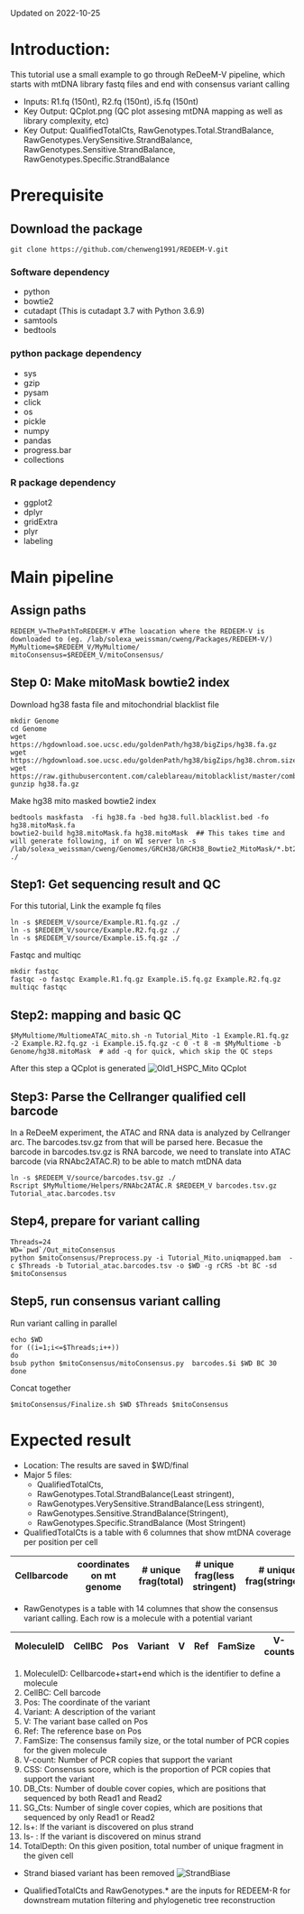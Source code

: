 Updated on 2022-10-25
# Introduction:
This tutorial use a small example to go through ReDeeM-V pipeline, which starts with mtDNA library fastq files and end with consensus variant calling 
- Inputs: R1.fq (150nt), R2.fq (150nt), i5.fq (150nt)
- Key Output: QCplot.png (QC plot assesing mtDNA mapping as well as library complexity, etc)
- Key Output: QualifiedTotalCts, RawGenotypes.Total.StrandBalance, RawGenotypes.VerySensitive.StrandBalance, RawGenotypes.Sensitive.StrandBalance, RawGenotypes.Specific.StrandBalance
            

# Prerequisite 

## Download the package
```console
git clone https://github.com/chenweng1991/REDEEM-V.git
```

### Software dependency 
- python
- bowtie2
- cutadapt (This is cutadapt 3.7 with Python 3.6.9)
- samtools
- bedtools

### python package dependency
- sys
- gzip
- pysam
- click
- os
- pickle
- numpy
- pandas
- progress.bar
- collections

### R package dependency
- ggplot2
- dplyr
- gridExtra
- plyr
- labeling

# Main pipeline
## Assign paths
```console
REDEEM_V=ThePathToREDEEM-V #The loacation where the REDEEM-V is downloaded to (eg. /lab/solexa_weissman/cweng/Packages/REDEEM-V/)
MyMultiome=$REDEEM_V/MyMultiome/
mitoConsensus=$REDEEM_V/mitoConsensus/
```
## Step 0: Make mitoMask bowtie2 index
Download hg38 fasta file and mitochondrial blacklist file 
```console
mkdir Genome
cd Genome
wget https://hgdownload.soe.ucsc.edu/goldenPath/hg38/bigZips/hg38.fa.gz 
wget https://hgdownload.soe.ucsc.edu/goldenPath/hg38/bigZips/hg38.chrom.sizes
wget https://raw.githubusercontent.com/caleblareau/mitoblacklist/master/combinedBlacklist/hg38.full.blacklist.bed
gunzip hg38.fa.gz
```
Make hg38 mito masked bowtie2 index
```console
bedtools maskfasta  -fi hg38.fa -bed hg38.full.blacklist.bed -fo hg38.mitoMask.fa
bowtie2-build hg38.mitoMask.fa hg38.mitoMask  ## This takes time and will generate following, if on WI server ln -s /lab/solexa_weissman/cweng/Genomes/GRCH38/GRCH38_Bowtie2_MitoMask/*.bt2 ./
```

## Step1: Get sequencing result and QC 
For this tutorial, Link the example fq files
```console
ln -s $REDEEM_V/source/Example.R1.fq.gz ./
ln -s $REDEEM_V/source/Example.R2.fq.gz ./
ln -s $REDEEM_V/source/Example.i5.fq.gz ./
```
Fastqc and multiqc
```console
mkdir fastqc
fastqc -o fastqc Example.R1.fq.gz Example.i5.fq.gz Example.R2.fq.gz
multiqc fastqc
```
## Step2: mapping and basic QC
```console
$MyMultiome/MultiomeATAC_mito.sh -n Tutorial_Mito -1 Example.R1.fq.gz -2 Example.R2.fq.gz -i Example.i5.fq.gz -c 0 -t 8 -m $MyMultiome -b Genome/hg38.mitoMask  # add -q for quick, which skip the QC steps
```
After this step a QCplot is generated
![Old1_HSPC_Mito QCplot](https://user-images.githubusercontent.com/43254272/198318936-1c7f1f4b-c203-4b93-8997-b1d82adc3b62.png)

## Step3: Parse the Cellranger qualified cell barcode
In a ReDeeM experiment, the ATAC and RNA data is analyzed by Cellranger arc. The barcodes.tsv.gz from that will be parsed here.
Becasue the barcode in barcodes.tsv.gz is RNA barcode, we need to translate into ATAC barcode (via RNAbc2ATAC.R) to be able to match mtDNA data
```console
ln -s $REDEEM_V/source/barcodes.tsv.gz ./
Rscript $MyMultiome/Helpers/RNAbc2ATAC.R $REDEEM_V barcodes.tsv.gz Tutorial_atac.barcodes.tsv
```
## Step4, prepare for variant calling
```console
Threads=24
WD=`pwd`/Out_mitoConsensus
python $mitoConsensus/Preprocess.py -i Tutorial_Mito.uniqmapped.bam  -c $Threads -b Tutorial_atac.barcodes.tsv -o $WD -g rCRS -bt BC -sd $mitoConsensus
```
## Step5, run consensus variant calling
Run variant calling in parallel
```console
echo $WD
for ((i=1;i<=$Threads;i++))
do
bsub python $mitoConsensus/mitoConsensus.py  barcodes.$i $WD BC 30
done
```
Concat together
```console
$mitoConsensus/Finalize.sh $WD $Threads $mitoConsensus
```

# Expected result
- Location: The results are saved in $WD/final
- Major 5 files: 
  - QualifiedTotalCts, 
  - RawGenotypes.Total.StrandBalance(Least stringent), 
  - RawGenotypes.VerySensitive.StrandBalance(Less stringent), 
  - RawGenotypes.Sensitive.StrandBalance(Stringent), 
  - RawGenotypes.Specific.StrandBalance (Most Stringent)
- QualifiedTotalCts is a table with 6 columnes that show mtDNA coverage per position per cell

| Cellbarcode| coordinates on mt genome|# unique frag(total)|# unique frag(less stringent)|# unique frag(stringent)|# unique frag(very stringent)|
| ------------- |----------------------|--------------------|-----------------------------|------------------------|-----------------------------|

- RawGenotypes is a table with 14 columnes that show the consensus variant calling.  Each row is a molecule with a potential variant

|MoleculeID | CellBC | Pos | Variant | V | Ref | FamSize | V-counts | CSS | DB_Cts | SG_Cts | Is+ | Is- | TotalDepth|
|-----------|--------|-----|--------|---------|----------|---------|---------|-----|--------|---------|-----|-----|-----------|

1. MoleculeID: Cellbarcode+start+end which is the identifier to define a molecule
2. CellBC: Cell barcode
3. Pos: The coordinate of the variant
4. Variant: A description of the variant
5. V: The variant base called on Pos
6. Ref: The reference base on Pos
7. FamSize: The consensus family size, or the total number of PCR copies for the given molecule
8. V-count: Number of PCR copies that support the variant
9. CSS: Consensus score, which is the proportion of PCR copies that support the variant
10. DB_Cts: Number of double cover copies, which are positions that sequenced by both Read1 and Read2
11. SG_Cts: Number of single cover copies, which are positions that sequenced by only Read1 or Read2
12. Is+: If the variant is discovered on plus strand
13. Is- : If the variant is discovered on minus strand
14. TotalDepth: On this given position, total number of unique fragment in the given cell

- Strand biased variant has been removed 
![StrandBiase](https://user-images.githubusercontent.com/43254272/198328824-40977739-6fdf-4813-9461-9c5bee18d53a.png)

- QualifiedTotalCts and RawGenotypes.* are the inputs for REDEEM-R for downstream mutation filtering and phylogenetic tree reconstruction


